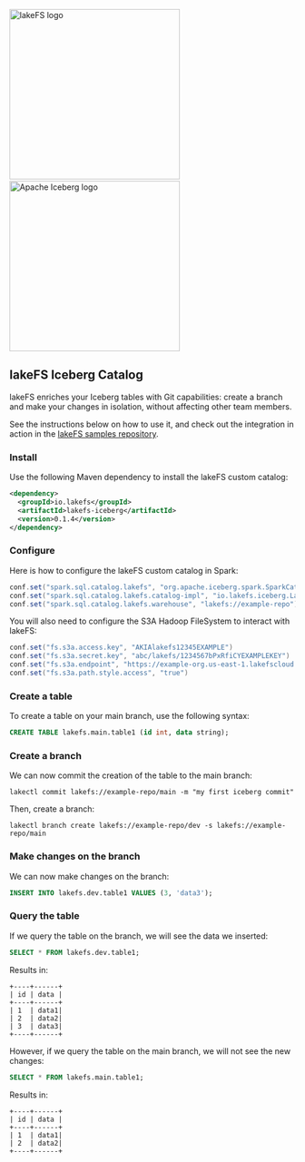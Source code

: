 <img src="https://docs.lakefs.io/assets/logo.svg" alt="lakeFS logo" width=300/>&nbsp;&nbsp;&nbsp;&nbsp;&nbsp;&nbsp;&nbsp;&nbsp;&nbsp;&nbsp;<img src="https://www.apache.org/logos/res/iceberg/iceberg.png" alt="Apache Iceberg logo" width=300/>

## lakeFS Iceberg Catalog

lakeFS enriches your Iceberg tables with Git capabilities: create a branch and make your changes in isolation, without affecting other team members.

See the instructions below on how to use it, and check out the integration in action in the [lakeFS samples repository](https://github.com/treeverse/lakeFS-samples/).

### Install

Use the following Maven dependency to install the lakeFS custom catalog:

```xml
<dependency>
  <groupId>io.lakefs</groupId>
  <artifactId>lakefs-iceberg</artifactId>
  <version>0.1.4</version>
</dependency>
```

### Configure

Here is how to configure the lakeFS custom catalog in Spark:
```scala
conf.set("spark.sql.catalog.lakefs", "org.apache.iceberg.spark.SparkCatalog");
conf.set("spark.sql.catalog.lakefs.catalog-impl", "io.lakefs.iceberg.LakeFSCatalog");
conf.set("spark.sql.catalog.lakefs.warehouse", "lakefs://example-repo");
```

You will also need to configure the S3A Hadoop FileSystem to interact with lakeFS:
```scala
conf.set("fs.s3a.access.key", "AKIAlakefs12345EXAMPLE")
conf.set("fs.s3a.secret.key", "abc/lakefs/1234567bPxRfiCYEXAMPLEKEY")
conf.set("fs.s3a.endpoint", "https://example-org.us-east-1.lakefscloud.io")
conf.set("fs.s3a.path.style.access", "true")
```

### Create a table

To create a table on your main branch, use the following syntax:

```sql
CREATE TABLE lakefs.main.table1 (id int, data string);
```

### Create a branch

We can now commit the creation of the table to the main branch:

```
lakectl commit lakefs://example-repo/main -m "my first iceberg commit"
```

Then, create a branch:

```
lakectl branch create lakefs://example-repo/dev -s lakefs://example-repo/main
```

### Make changes on the branch

We can now make changes on the branch:

```sql
INSERT INTO lakefs.dev.table1 VALUES (3, 'data3');
```

### Query the table

If we query the table on the branch, we will see the data we inserted:

```sql
SELECT * FROM lakefs.dev.table1;
```

Results in:
```
+----+------+
| id | data |
+----+------+
| 1  | data1|
| 2  | data2|
| 3  | data3|
+----+------+
```

However, if we query the table on the main branch, we will not see the new changes:

```sql
SELECT * FROM lakefs.main.table1;
```

Results in:
```
+----+------+
| id | data |
+----+------+
| 1  | data1|
| 2  | data2|
+----+------+
```
